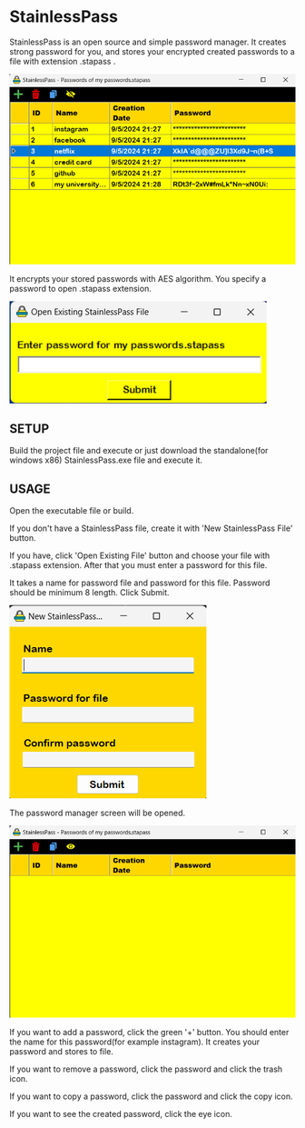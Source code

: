 # StainlessPass

StainlessPass is an open source and simple password manager. It creates strong password for you, and stores your encrypted created passwords to a file with extension .stapass .

![](img/img3.png)

It encrypts your stored passwords with AES algorithm. You specify a password to open .stapass extension.

![](img/img4.png)

## SETUP

Build the project file and execute or just download the standalone(for windows x86) StainlessPass.exe file and execute it.

## USAGE

Open the executable file or build. 

If you don't have a StainlessPass file, create it with 'New  StainlessPass File' button.

If you have, click 'Open Existing File' button and choose your file with .stapass extension. After that you must enter a password for this file.

It takes a name for password file and password for this file. Password should be minimum 8 length. Click Submit.

![](img/img1.png)

The password manager screen will be opened. 

![](img/img2.png)

If you want to add a password, click the green '+' button. You should enter the name for this password(for example instagram). It creates your password and stores to file.

If you want to remove a password, click the password and click the trash icon.

If you want to copy a password, click the password and click the copy icon.

If you want to see the created password, click the eye icon.